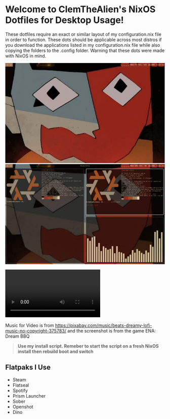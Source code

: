 # Welcome to ClemTheAlien's NixOS Dotfiles for Desktop Usage!
These dotfiles require an exact or similar layout of my configuration.nix file in order to function. These dots should be applicable across most distros if you download the applications listed in my configuration.nix file while also copying the folders to the .config folder. Warning that these dots were made with NixOS in mind.


![Screenshot](./assets/screenshot1.png)
![Screenshot](./assets/screenshot2.png)


![Video](./assets/dotfiles_video.mp4)

Music for Video is from https://pixabay.com/music/beats-dreamy-lofi-music-no-copyright-375783/ and the screenshot is from the game ENA: Dream BBQ

> **Use my install script. Remeber to start the script on a fresh NixOS install then rebuild boot and switch**

## Flatpaks I Use 
- Steam
- Flatseal
- Spotify
- Prism Launcher
- Sober
- Openshot
- Dino